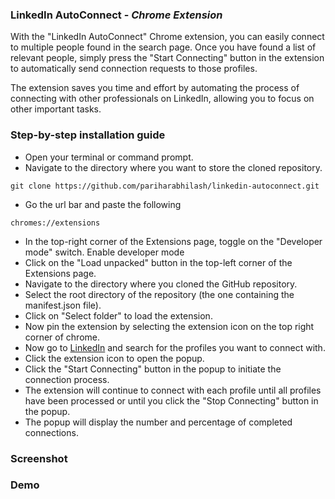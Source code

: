 ### LinkedIn AutoConnect - *Chrome Extension*

With the "LinkedIn AutoConnect" Chrome extension, you can easily connect to multiple people found in the search page. Once you have found a list of relevant people, simply press the "Start Connecting" button in the extension to automatically send connection requests to those profiles.

The extension saves you time and effort by automating the process of connecting with other professionals on LinkedIn, allowing you to focus on other important tasks.

### Step-by-step installation guide

- Open your terminal or command prompt.
- Navigate to the directory where you want to store the cloned repository.

```
git clone https://github.com/pariharabhilash/linkedin-autoconnect.git
```
- Go the url bar and paste the following

```
chromes://extensions
```
- In the top-right corner of the Extensions page, toggle on the "Developer mode" switch. Enable developer mode
- Click on the "Load unpacked" button in the top-left corner of the Extensions page.
- Navigate to the directory where you cloned the GitHub repository.
- Select the root directory of the repository (the one containing the manifest.json file).
- Click on "Select folder" to load the extension.
- Now pin the extension by selecting the extension icon on the top right corner of chrome.
- Now go to [LinkedIn](https://www.linkedin.com/search/results/people/) and search for the profiles you want to connect with.
- Click the extension icon to open the popup.
- Click the "Start Connecting" button in the popup to initiate the connection process.
- The extension will continue to connect with each profile until all profiles have been processed or until you click the "Stop Connecting" button in the popup.
- The popup will display the number and percentage of completed connections.

### Screenshot



### Demo



